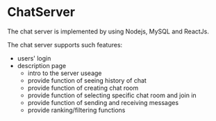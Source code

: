 # ChatServer

The chat server is implemented by using Nodejs, MySQL and ReactJs.

The chat server supports such features: 
  - users' login
  - description page
    - intro to the server useage
    - provide function of seeing history of chat
    - provide function of creating chat room
    - provide function of selecting specific chat room and join in
    - provide function of sending and receiving messages
    - provide ranking/filtering functions

